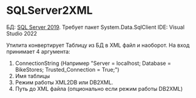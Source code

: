 # SQLServer2XML
БД: [SQL Server 2019](https://www.microsoft.com/ru-ru/sql-server/sql-server-2019). Требует пакет System.Data.SqlClient
IDE: Visual Studio 2022

Утилита конвертирует Таблицу из БД в XML файл и наоборот.
На вход принимает 4 аргумента:
1. ConnectionString (Например "Server = localhost; Database = BikeStores; Trusted_Connection = True;")
2. Имя таблицы
3. Режим работы XML2DB или DB2XML.
4. Путь до XML файла (опционально если режим работы DB2XML)
